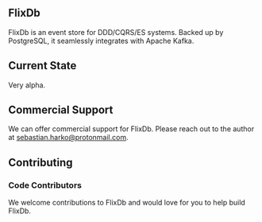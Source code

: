 ## FlixDb

FlixDb is an event store for DDD/CQRS/ES systems. Backed up by PostgreSQL, it seamlessly integrates with Apache Kafka.

## Current State
Very alpha. 

## Commercial Support
We can offer commercial support for FlixDb. Please reach out 
to the author at sebastian.harko@protonmail.com.
 
## Contributing

### Code Contributors

We welcome contributions to FlixDb and would love for you to help build FlixDb.
